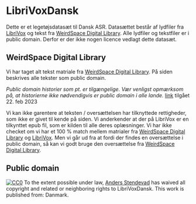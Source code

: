 # LibriVoxDansk

Dette er et legetøjsdatasæt til Dansk ASR. Datasættet består af lydfiler fra
[LibriVox](https://librivox.org/) og tekst fra [WeirdSpace Digital
Library](https://weirdspace.dk/). Alle lydfiler og tekstfiler er i public
domain. Derfor er der ikke nogen licence vedlagt dette datasæt. 

## WeirdSpace Digital Library

Vi har taget alt tekst matriale fra [WeirdSpace Digital
Library](https://weirdspace.dk/). På siden beskrives alle tekster som public
domain. 

*Public domain historier som pt. er tilgængelige. Vær venligst opmærksom på, at
historierne ikke nødvendigvis er public domain i alle lande.*
[link](https://weirdspace.info/DanskeTekster/) tilgået 22. feb 2023

Vi kan ikke garentere at teksten / oversættelsen har tilknyttede rettigheder,
som ikke er givet til kende på siden. Vi anderkender at der på LibriVox er en
tilkynttet epub fil, som er kilden til alle deres oplæsninger. Vi har ikke
checket om vi har et 100 % match mellem matrialer fra [WeirdSpace Digital
Library](https://weirdspace.dk/) og [LibriVox](https://librivox.org/). Men vi
går ud fra at fordi der findes en oversættelse i public domain, så kan vi godt
bruge den oversættelse fra [WeirdSpace Digital
Library](https://weirdspace.dk/). 

## Public domain

[![CC0](http://i.creativecommons.org/p/zero/1.0/88x31.png)](http://creativecommons.org/publicdomain/zero/1.0/)
To the extent possible under law, [Anders
Stendevad](https://www.linkedin.com/in/anders-stendevad-712814141/) has waived
all copyright and related or neighboring rights to LibriVoxDansk. This work is
published from: Danmark.

